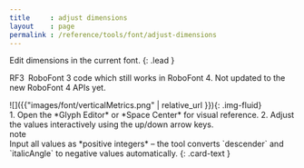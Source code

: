 ```yaml
---
title     : adjust dimensions
layout    : page
permalink : /reference/tools/font/adjust-dimensions
---
```


Edit dimensions in the current font.
{: .lead }

<span class="badge text-bg-warning rounded-0">RF3</span> RoboFont 3 code which still works in RoboFont 4. Not updated to the new RoboFont 4 APIs yet.


<div class='row'>

<div class='col-sm-4' markdown='1'>
![]({{"images/font/verticalMetrics.png" | relative_url }}){: .img-fluid}
</div>

<div class='col-sm-8' markdown='1'>
1. Open the *Glyph Editor* or *Space Center* for visual reference.
2. Adjust the values interactively using the up/down arrow keys.
</div>

</div>

<div class="card text-dark bg-light my-3 rounded-0">
<div class="card-header">note</div>
<div class="card-body" markdown='1'>
Input all values as *positive integers* – the tool converts `descender` and `italicAngle` to negative values automatically.
{: .card-text }
</div>
</div>
